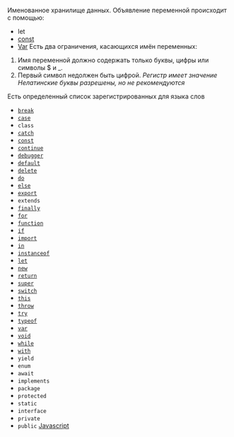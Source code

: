 Именованное хранилище данных.
Объявление переменной происходит с помощью:
- let
- [const](Const.md)
- [Var](Var)
Есть два ограничения, касающихся имён переменных:
1) Имя переменной должно содержать только буквы, цифры или символы $ и _.
2) Первый символ недолжен быть цифрой.
*Регистр имеет значение*
*Нелатинские буквы разрешены, но не рекомендуются*

Есть определенный список зарегистрированных для языка слов
- [`break`](https://developer.mozilla.org/ru/docs/Web/JavaScript/Reference/Statements/break)
- [`case`](https://developer.mozilla.org/ru/docs/Web/JavaScript/Reference/Statements/switch)
- `class`
- [`catch`](https://developer.mozilla.org/ru/docs/Web/JavaScript/Reference/Statements/try...catch)
- [`const`](https://developer.mozilla.org/ru/docs/Web/JavaScript/Reference/Statements/const)
- [`continue`](https://developer.mozilla.org/ru/docs/Web/JavaScript/Reference/Statements/continue)
- [`debugger`](https://developer.mozilla.org/ru/docs/Web/JavaScript/Reference/Statements/debugger)
- [`default`](https://developer.mozilla.org/ru/docs/Web/JavaScript/Reference/Statements/switch)
- [`delete`](https://developer.mozilla.org/ru/docs/Web/JavaScript/Reference/Operators/delete)
- [`do`](https://developer.mozilla.org/ru/docs/Web/JavaScript/Reference/Statements/while)
- [`else`](https://developer.mozilla.org/ru/docs/Web/JavaScript/Reference/Statements/if...else)
- [`export`](https://developer.mozilla.org/ru/docs/Web/JavaScript/Reference/Statements/export)
- `extends`
- [`finally`](https://developer.mozilla.org/ru/docs/Web/JavaScript/Reference/Statements/try...catch)
- [`for`](https://developer.mozilla.org/ru/docs/Web/JavaScript/Reference/Statements/for)
- [`function`](https://developer.mozilla.org/ru/docs/Web/JavaScript/Reference/Statements/function)
- [`if`](https://developer.mozilla.org/ru/docs/Web/JavaScript/Reference/Statements/if...else)
- [`import`](https://developer.mozilla.org/ru/docs/Web/JavaScript/Reference/Statements/import)
- [`in`](https://developer.mozilla.org/ru/docs/Web/JavaScript/Reference/Statements/for...in)
- [`instanceof`](https://developer.mozilla.org/ru/docs/Web/JavaScript/Reference/Operators/instanceof)
- [`let`](https://developer.mozilla.org/ru/docs/Web/JavaScript/Reference/Statements/let)
- [`new`](https://developer.mozilla.org/ru/docs/Web/JavaScript/Reference/Operators/new)
- [`return`](https://developer.mozilla.org/ru/docs/Web/JavaScript/Reference/Statements/return)
- [`super`](https://developer.mozilla.org/ru/docs/Web/JavaScript/Reference/Operators/super)
- [`switch`](https://developer.mozilla.org/ru/docs/Web/JavaScript/Reference/Statements/switch)
- [`this`](https://developer.mozilla.org/ru/docs/Web/JavaScript/Reference/Operators/this)
- [`throw`](https://developer.mozilla.org/ru/docs/Web/JavaScript/Reference/Statements/throw)
- [`try`](https://developer.mozilla.org/ru/docs/Web/JavaScript/Reference/Statements/try...catch)
- [`typeof`](https://developer.mozilla.org/ru/docs/Web/JavaScript/Reference/Operators/typeof)
- [`var`](https://developer.mozilla.org/ru/docs/Web/JavaScript/Reference/Statements/var)
- [`void`](https://developer.mozilla.org/ru/docs/Web/JavaScript/Reference/Operators/void)
- [`while`](https://developer.mozilla.org/ru/docs/Web/JavaScript/Reference/Statements/while)
- [`with`](https://developer.mozilla.org/ru/docs/Web/JavaScript/Reference/Statements/with)
- `yield`
- `enum`
- `await`
- `implements`
- `package`
- `protected`
- `static`
- `interface`
- `private`
- `public`
[Javascript](Javascript)
